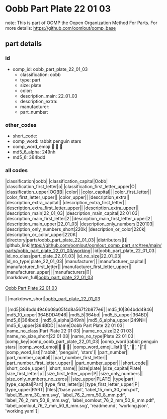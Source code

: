 # Oobb Part Plate 22 01 03  

note: This is part of OOMP the Oopen Organization Method For Parts. For more details: https://github.com/oomlout/oomp_base

##  part details





### id
* oomp_id: oobb_part_plate_22_01_03
  * classification: oobb
  * type: part
  * size: plate
  * color: 
  * description_main: 22_01_03
  * description_extra: 
  * manufacturer: 
  * part_number: 

### other_codes
* short_code: 
* oomp_word: rabbit penguin stars
* oomp_word_emoji :rabbit: :penguin: :stars:
* md5_6_alpha: 249nh
* md5_6: 364bdd

### all codes 
|classification|oobb|
|classification_capital|Oobb|
|classification_first_letter|o|
|classification_first_letter_upper|O|
|classification_upper|OOBB|
|color||
|color_capital||
|color_first_letter||
|color_first_letter_upper||
|color_upper||
|description_extra||
|description_extra_capital||
|description_extra_first_letter||
|description_extra_first_letter_upper||
|description_extra_upper||
|description_main|22_01_03|
|description_main_capital|22 01 03|
|description_main_first_letter|2|
|description_main_first_letter_upper|2|
|description_main_upper|22_01_03|
|description_only_numbers|220103|
|description_only_numbers_short|220k|
|description_or_color|220k|
|description_or_color_upper|220K|
|directory|parts/oobb_part_plate_22_01_03|
|distributors|[]|
|github_link|https://github.com/oomlout/oomlout_oomp_part_src/tree/main/parts/oobb_part_plate_22_01_03/working|
|id|oobb_part_plate_22_01_03|
|id_no_class|part_plate_22_01_03|
|id_no_size|22_01_03|
|id_no_type|plate_22_01_03|
|manufacturer||
|manufacturer_capital||
|manufacturer_first_letter||
|manufacturer_first_letter_upper||
|manufacturer_upper||
|manufacturers|[]|
|markdown_full|[oobb_part_plate_22_01_03](https://github.com/oomlout/oomlout_oomp_part_src/tree/main/parts/oobb_part_plate_22_01_03/working)<br>[](https://github.com/oomlout/oomlout_oomp_part_src/tree/main/parts/oobb_part_plate_22_01_03/working)<br>[Oobb Part Plate 22 01 03](https://github.com/oomlout/oomlout_oomp_part_src/tree/main/parts/oobb_part_plate_22_01_03/working)<br><br>|
|markdown_short|[oobb_part_plate_22_01_03](https://github.com/oomlout/oomlout_oomp_part_src/tree/main/parts/oobb_part_plate_22_01_03/working)<br><br>|
|md5|364bdd4946b08a05f4d8a567f2b877e6|
|md5_10|364bdd4946|
|md5_10_upper|364BDD4946|
|md5_5|364bd|
|md5_5_upper|364BD|
|md5_6|364bdd|
|md5_6_alpha|249nh|
|md5_6_alpha_upper|249NH|
|md5_6_upper|364BDD|
|name|Oobb Part Plate 22 01 03|
|name_no_class|Part Plate 22 01 03|
|name_no_size|22 01 03|
|name_no_size_short|22 01 03|
|name_no_type|Plate 22 01 03|
|oomp_key|oomp_oobb_part_plate_22_01_03|
|oomp_word|rabbit penguin stars|
|oomp_word_emoji|:rabbit: :penguin: :stars:|
|oomp_word_emoji_list|[':rabbit:', ':penguin:', ':stars:']|
|oomp_word_list|['rabbit', 'penguin', 'stars']|
|part_number||
|part_number_capital||
|part_number_first_letter||
|part_number_first_letter_upper||
|part_number_upper||
|short_code||
|short_code_upper||
|short_name||
|size|plate|
|size_capital|Plate|
|size_first_letter|p|
|size_first_letter_upper|P|
|size_only_numbers||
|size_only_numbers_no_zeros||
|size_upper|PLATE|
|type|part|
|type_capital|Part|
|type_first_letter|p|
|type_first_letter_upper|P|
|type_upper|PART|
|files|['base.yaml', 'label_15_mm_30_mm.pdf', 'label_15_mm_30_mm.svg', 'label_76_2_mm_50_8_mm.pdf', 'label_76_2_mm_50_8_mm.svg', 'label_oomlout_76_2_mm_50_8_mm.pdf', 'label_oomlout_76_2_mm_50_8_mm.svg', 'readme.md', 'working.json', 'working.yaml']|
